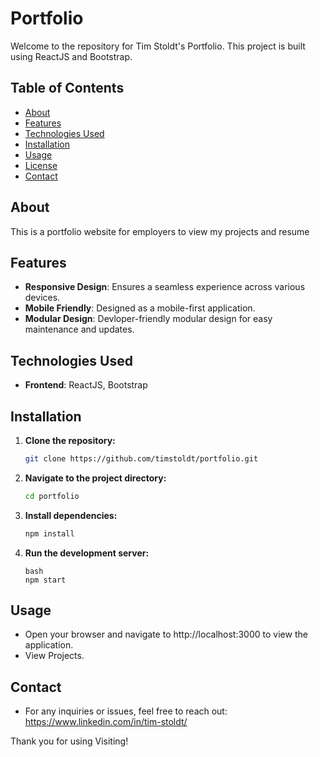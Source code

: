 # Portfolio

Welcome to the repository for Tim Stoldt's Portfolio. This project is built using ReactJS and Bootstrap.

## Table of Contents

- [About](#about)
- [Features](#features)
- [Technologies Used](#technologies-used)
- [Installation](#installation)
- [Usage](#usage)
- [License](#license)
- [Contact](#contact)

## About

This is a portfolio website for employers to view my projects and resume

## Features

- **Responsive Design**: Ensures a seamless experience across various devices.
- **Mobile Friendly**: Designed as a mobile-first application.
- **Modular Design**: Devloper-friendly modular design for easy maintenance and updates.

## Technologies Used

- **Frontend**: ReactJS, Bootstrap

## Installation

1. **Clone the repository:**

   ```bash
   git clone https://github.com/timstoldt/portfolio.git
   ```

2. **Navigate to the project directory:**

   ```bash
   cd portfolio
   ```

3. **Install dependencies:**

   ```bash
   npm install
   ```

4. **Run the development server:**
   ```
   bash
   npm start
   ```

## Usage

- Open your browser and navigate to http://localhost:3000 to view the application.
- View Projects.

## Contact

- For any inquiries or issues, feel free to reach out: https://www.linkedin.com/in/tim-stoldt/

Thank you for using Visiting!
